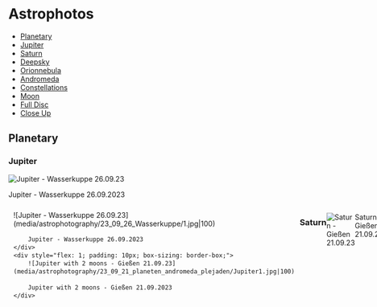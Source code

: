 # Astrophotos
- [Planetary](#planetary)
 - [Jupiter](#jupiter)
 - [Saturn](#saturn)
- [Deepsky](#deepsky)
 - [Orionnebula](#orionnebula)
 - [Andromeda](#andromeda)
 - [Constellations](#constellations)
- [Moon](#moon)
 - [Full Disc](#full-disc)
 - [Close Up](#close-up)

## Planetary
### Jupiter
![Jupiter - Wasserkuppe 26.09.23](media/astrophotography/23_09_26_Wasserkuppe/3.jpg|50)

Jupiter - Wasserkuppe 26.09.2023

<div style="display: flex; flex-direction: row; height: 300px;">
    <div style="flex: 1; padding: 10px; box-sizing: border-box;">
        ![Jupiter - Wasserkuppe 26.09.23](media/astrophotography/23_09_26_Wasserkuppe/1.jpg|100)

        Jupiter - Wasserkuppe 26.09.2023
    </div>
    <div style="flex: 1; padding: 10px; box-sizing: border-box;">
        ![Jupiter with 2 moons - Gießen 21.09.23](media/astrophotography/23_09_21_planeten_andromeda_plejaden/Jupiter1.jpg|100)

        Jupiter with 2 moons - Gießen 21.09.2023
    </div>
</div>


<br><br>


### Saturn
![Saturn - Gießen 21.09.23](media/astrophotography/23_09_21_planeten_andromeda_plejaden/Saturn3.1.jpg|50)

Saturn - Gießen 21.09.23

## Deepsky
### Orionnebula
<div style="display: flex; flex-direction: row; height: 300px;">
    <div style="flex: 1; padding: 10px; box-sizing: border-box;">
        ![Orionnebula - Gießen 04.02.23](media/astrophotography/23_02_04_orionnebel/Orionnebel3.jpeg)

        Orionnebula - Gießen 04.02.2023
    </div>
    <div style="flex: 1; padding: 10px; box-sizing: border-box;">
        ![Orionnebula cropped - Gießen 04.02.23](media/astrophotography/23_02_04_orionnebel/Orionnebel2.jpg)

        Orionnebula cropped - Gießen 04.02.2023
    </div>
</div>



<br><br><br><br><br><br>

### Andromeda

![Andromeda - Gießen 21.09.23](media/astrophotography/23_09_21_planeten_andromeda_plejaden/andromeda.jpg|90)

Andromeda - Gießen 21.09.2023

## Constellations
![Plejads on the left and Jupiter on the right - Gießen 21.09.23](media/astrophotography/23_09_21_planeten_andromeda_plejaden/jupiter_plejaden.jpg|90)

Plejads on the left and Jupiter on the right - Gießen 21.09.2023

## Moon

### Full Disc

![Mond - Gießen 02.09.23](media/astrophotography/23_09_02_mond/mond3_squared.jpg|90)

Mond - Gießen 02.09.23

<div style="display: flex; flex-direction: row; height: 300px;">
    <div style="flex: 1; padding: 10px; box-sizing: border-box;">
        ![Mond - Gießen 02.09.2023](media/astrophotography/23_09_02_mond/mond3_2_squared.jpg)

        Mond - Gießen 02.09.2023
    </div>
    <div style="flex: 1; padding: 10px; box-sizing: border-box;">
        ![Mond - Gießen 06.05.23](media/astrophotography/23_05_06_mond/1.jpg)

        Mond - Gießen 06.05.2023
    </div>
</div>
<br><br><br><br><br><br><br>


### Close Up

![Tycho - Wasserkuppe 26.09.2023](media/astrophotography/23_09_26_Wasserkuppe/10.jpg|90)

Tycho - Gießen 26.11.23

<div style="display: flex; flex-direction: row; height: 300px;">
    <div style="flex: 1; padding: 10px; box-sizing: border-box;">
        ![(through Clouds) Gießen 26.11.23](media/astrophotography/23_10_24_Giessen_Mondoberfläche/2.jpg)

        (through Clouds) Gießen 26.11.2023
    </div>
    <div style="flex: 1; padding: 10px; box-sizing: border-box;">
        ![(through Clouds) Gießen 26.11.23](media/astrophotography/23_10_24_Giessen_Mondoberfläche/1.jpg)

        (through Clouds) Gießen 26.11.2023
    </div>
</div>
<br><br><br><br><br><br>
![Tycho (through Clouds) - Gießen 26.11.23](media/astrophotography/23_10_24_Giessen_Mondoberfläche/3.jpg|60)

Tycho (through Clouds) - Gießen 26.11.2023

